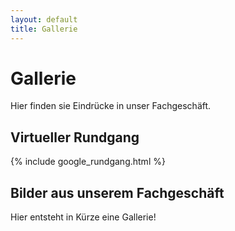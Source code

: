 ```yaml
---
layout: default
title: Gallerie
---
```

# Gallerie

Hier finden sie Eindrücke in unser Fachgeschäft.

## Virtueller Rundgang

{% include google_rundgang.html %}

## Bilder aus unserem Fachgeschäft

Hier entsteht in Kürze eine Gallerie!

<!-- {% assign gallery_images = site.data.gallerie %}
{% include gallery.html columns=3 images=gallery_images %} -->
